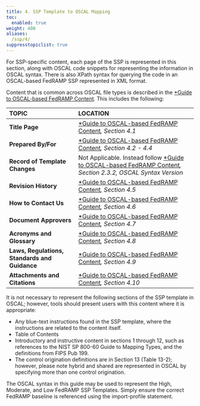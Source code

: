 ```yaml
---
title: 4. SSP Template to OSCAL Mapping
toc:
  enabled: true
weight: 400
aliases:
  /ssp/4/
suppresstopiclist: true
---
```


For SSP-specific content, each page of the SSP is represented in this section, along with OSCAL code snippets for representing the information in OSCAL syntax. There is also XPath syntax for querying the code in an OSCAL-based FedRAMP SSP represented in XML format.

Content that is common across OSCAL file types is described in the [*Guide to OSCAL-based FedRAMP Content](https://github.com/GSA/fedramp-automation/raw/master/documents/Guide_to_OSCAL-based_FedRAMP_Content.pdf)*.* This includes the following:

|**TOPIC**|**LOCATION**|
| :- | :- |
|**Title Page**|[*Guide to OSCAL-based FedRAMP Content](https://github.com/GSA/fedramp-automation/raw/master/documents/Guide_to_OSCAL-based_FedRAMP_Content.pdf)*, Section 4.1*|
|**Prepared By/For**|[*Guide to OSCAL-based FedRAMP Content](https://github.com/GSA/fedramp-automation/raw/master/documents/Guide_to_OSCAL-based_FedRAMP_Content.pdf)*, Section 4.2 - 4.4*|
|**Record of Template Changes**|Not Applicable. Instead follow [*Guide to OSCAL-based FedRAMP Content](https://github.com/GSA/fedramp-automation/raw/master/documents/Guide_to_OSCAL-based_FedRAMP_Content.pdf)*, Section 2.3.2, OSCAL Syntax Version*|
|**Revision History**|[*Guide to OSCAL-based FedRAMP Content](https://github.com/GSA/fedramp-automation/raw/master/documents/Guide_to_OSCAL-based_FedRAMP_Content.pdf)*, Section 4.5*|
|**How to Contact Us**|[*Guide to OSCAL-based FedRAMP Content](https://github.com/GSA/fedramp-automation/raw/master/documents/Guide_to_OSCAL-based_FedRAMP_Content.pdf)*, Section 4.6*|
|**Document Approvers**|[*Guide to OSCAL-based FedRAMP Content](https://github.com/GSA/fedramp-automation/raw/master/documents/Guide_to_OSCAL-based_FedRAMP_Content.pdf)*, Section 4.7*|
|**Acronyms and Glossary**|[*Guide to OSCAL-based FedRAMP Content](https://github.com/GSA/fedramp-automation/raw/master/documents/Guide_to_OSCAL-based_FedRAMP_Content.pdf)*, Section 4.8*|
|**Laws, Regulations, Standards and Guidance**|[*Guide to OSCAL-based FedRAMP Content](https://github.com/GSA/fedramp-automation/raw/master/documents/Guide_to_OSCAL-based_FedRAMP_Content.pdf)*, Section 4.9*|
|**Attachments and Citations**|[*Guide to OSCAL-based FedRAMP Content](https://github.com/GSA/fedramp-automation/raw/master/documents/Guide_to_OSCAL-based_FedRAMP_Content.pdf)*, Section 4.10*|

It is not necessary to represent the following sections of the SSP template in OSCAL; however, tools should present users with this content where it is appropriate:

- Any blue-text instructions found in the SSP template, where the instructions are related to the content itself. 
- Table of Contents
- Introductory and instructive content in sections 1 through 12, such as references to the NIST SP 800-60 Guide to Mapping Types, and the definitions from FIPS Pub 199.
- The control origination definitions are in Section 13 (Table 13-2); however, please note hybrid and shared are represented in OSCAL by specifying more than one control origination.

The OSCAL syntax in this guide may be used to represent the High, Moderate, and Low FedRAMP SSP Templates. Simply ensure the correct FedRAMP baseline is referenced using the import-profile statement.
